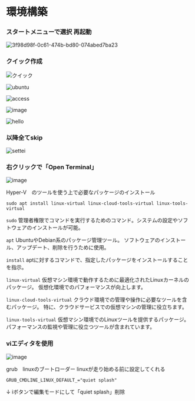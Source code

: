 # 環境構築

### スタートメニューで選択 再起動
![3f98d98f-0c61-474b-bd80-074abed7ba23](https://github.com/user-attachments/assets/7ccb1fdc-8839-459f-a801-bd55762dcf6e)

### クイック作成
![クイック](https://github.com/user-attachments/assets/5d5d13c8-725d-4219-94b7-9e96ca700f59)


![ubuntu](https://github.com/user-attachments/assets/8e4a4d2e-478b-4558-a9e2-509d0f5a1b12)

![access](https://github.com/user-attachments/assets/85a07e70-62bf-40c1-b3a5-8a32bcf3cf85)


![image](https://github.com/user-attachments/assets/0cb5e629-edc6-4e27-bb2a-8763647c8653)

![hello](https://github.com/user-attachments/assets/b6ec8da8-46c7-4e09-8322-688de97b3d45)

### 以降全てskip
![settei](https://github.com/user-attachments/assets/f30b6884-f6bf-4336-8330-89b56ff4fe8d)

### 右クリックで「Open Terminal」
![image](https://github.com/user-attachments/assets/78b7fc02-5c91-4135-be4d-d2853ea335f8)

Hyper-V　のツールを使う上で必要なパッケージのインストール

`sudo apt install linux-virtual linux-cloud-tools-virtual linux-tools-virtual`

`sudo`
管理者権限でコマンドを実行するためのコマンド。システムの設定やソフトウェアのインストールが可能。

`apt`
UbuntuやDebian系のパッケージ管理ツール。
ソフトウェアのインストール、アップデート、削除を行うために使用。

`install`
aptに対するコマンドで、指定したパッケージをインストールすることを指示。

`linux-virtual`
仮想マシン環境で動作するために最適化されたLinuxカーネルのパッケージ。
仮想化環境でのパフォーマンスが向上します。

`linux-cloud-tools-virtual`
クラウド環境での管理や操作に必要なツールを含むパッケージ。
特に、クラウドサービスでの仮想マシンの管理に役立ちます。

`linux-tools-virtual`
仮想マシン環境でのLinuxツールを提供するパッケージ。
パフォーマンスの監視や管理に役立つツールが含まれています。

### viエディタを使用
![image](https://github.com/user-attachments/assets/9e274aa3-88a7-48af-80c4-99460153becc)

grub　linuxのブートローダー
linuxが走り始める前に設定してくれる

`GRUB_CMDLINE_LINUX_DEFAULT_="quiet splash"`

↓
iボタンで編集モードにして「quiet splash」削除


